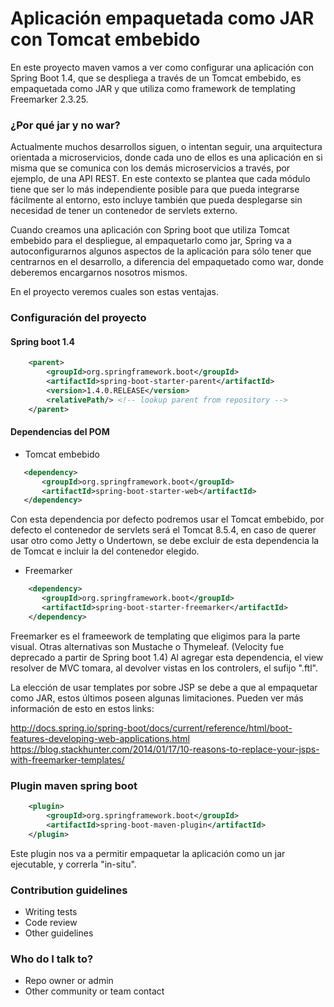 # Aplicación empaquetada como JAR con Tomcat embebido #

En este proyecto maven vamos a ver como configurar una aplicación con Spring Boot 1.4, que se despliega a través de un Tomcat embebido, es empaquetada como JAR y que utiliza como framework de templating Freemarker 2.3.25.

### ¿Por qué jar y no war? ###

Actualmente muchos desarrollos siguen, o intentan seguir, una arquitectura orientada a microservicios, donde cada uno de ellos es una aplicación en si misma que se comunica con los demás microservicios a través, por ejemplo, de una API REST.
En este contexto se plantea que cada módulo tiene que ser lo más independiente posible para que pueda integrarse fácilmente al entorno, esto incluye también que pueda desplegarse sin necesidad de tener un contenedor de servlets externo.

Cuando creamos una aplicación con Spring boot que utiliza Tomcat embebido para el despliegue, al empaquetarlo como jar, Spring va a autoconfigurarnos algunos aspectos de la aplicación para sólo tener que centrarnos en el desarrollo, a diferencia del empaquetado como war, donde deberemos encargarnos nosotros mismos.

En el proyecto veremos cuales son estas ventajas.

### Configuración del proyecto ###

#### Spring boot 1.4 ####

```xml
    <parent>
        <groupId>org.springframework.boot</groupId>
        <artifactId>spring-boot-starter-parent</artifactId>
        <version>1.4.0.RELEASE</version>
        <relativePath/> <!-- lookup parent from repository -->
    </parent>
```

#### Dependencias del POM ####

* Tomcat embebido

```xml
   <dependency>
       <groupId>org.springframework.boot</groupId>
       <artifactId>spring-boot-starter-web</artifactId>
   </dependency>
```

Con esta dependencia por defecto podremos usar el Tomcat embebido, por defecto el contenedor de servlets será el Tomcat 8.5.4, en caso de querer usar otro como Jetty o Undertown, se debe excluir de esta dependencia la de Tomcat e incluir la del contenedor elegido.

* Freemarker

```xml
    <dependency>
       <groupId>org.springframework.boot</groupId>
       <artifactId>spring-boot-starter-freemarker</artifactId>
    </dependency>
```

Freemarker es el frameework de templating que eligimos para la parte visual. Otras alternativas son Mustache o Thymeleaf. (Velocity fue deprecado a partir de Spring boot 1.4)
Al agregar esta dependencia, el view resolver de MVC tomara, al devolver vistas en los controlers,  el sufijo ".ftl".

La elección de usar templates por sobre JSP se debe a que al empaquetar como JAR, estos últimos poseen algunas limitaciones. Pueden ver más información de esto en estos links:

http://docs.spring.io/spring-boot/docs/current/reference/html/boot-features-developing-web-applications.html
https://blog.stackhunter.com/2014/01/17/10-reasons-to-replace-your-jsps-with-freemarker-templates/

### Plugin maven spring boot ###

```xml
    <plugin>
        <groupId>org.springframework.boot</groupId>
        <artifactId>spring-boot-maven-plugin</artifactId>
    </plugin>
```

Este plugin nos va a permitir empaquetar la aplicación como un jar ejecutable, y correrla "in-situ".

### Contribution guidelines ###

* Writing tests
* Code review
* Other guidelines

### Who do I talk to? ###

* Repo owner or admin
* Other community or team contact
